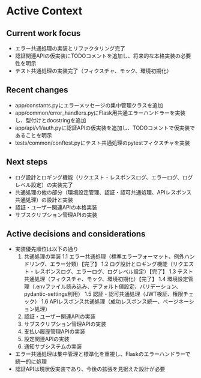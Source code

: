 # Active Context

## Current work focus
- エラー共通処理の実装とリファクタリング完了
- 認証関連APIの仮実装にTODOコメントを追加し、将来的な本格実装の必要性を明示
- テスト共通処理の実装完了（フィクスチャ、モック、環境初期化）

## Recent changes
- app/constants.pyにエラーメッセージの集中管理クラスを追加
- app/common/error_handlers.pyにFlask用共通エラーハンドラーを実装し、型付けとdocstringを追加
- app/api/v1/auth.pyに認証APIの仮実装を追加し、TODOコメントで仮実装であることを明示
- tests/common/conftest.pyにテスト共通処理のpytestフィクスチャを実装

## Next steps
- ログ設計とロギング機能（リクエスト・レスポンスログ、エラーログ、ログレベル設定）の実装完了
- 共通処理の他の部分（環境設定管理、認証・認可共通処理、APIレスポンス共通処理）の設計と実装
- 認証・ユーザー関連APIの本格実装
- サブスクリプション管理APIの実装

## Active decisions and considerations
- 実装優先順位は以下の通り
  1. 共通処理の実装
    1.1 エラー共通処理（標準エラーフォーマット、例外ハンドリング、エラー分類）【完了】
    1.2 ログ設計とロギング機能（リクエスト・レスポンスログ、エラーログ、ログレベル設定）【完了】
    1.3 テスト共通処理（フィクスチャ、モック、環境初期化）【完了】
    1.4 環境設定管理（.envファイル読み込み、デフォルト値設定、バリデーション、pydantic-settings利用）
    1.5 認証・認可共通処理（JWT検証、権限チェック）
    1.6 APIレスポンス共通処理（成功レスポンス統一、ページネーション処理）
  2. 認証・ユーザー関連APIの実装
  3. サブスクリプション管理APIの実装
  4. 支払い履歴管理APIの実装
  5. 設定関連APIの実装
  6. 通知サブシステムの実装
- エラー共通処理は集中管理と標準化を重視し、Flaskのエラーハンドラーで統一的に処理
- 認証APIは現状仮実装であり、今後の拡張を見据えた設計が必要
